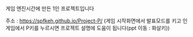 게임 엔진시간에 만든 1인 프로젝트입니다

주소 : https://spfkeh.github.io/Project-P/
(게임 시작화면에서 발표모드를 키고 인게임에서 P키를 누르시면 프로젝트 설명에 도움이 됩니다(ppt 이동 : 화살키))
